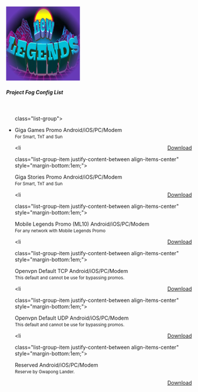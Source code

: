 <!DOCTYPE html>
<html lang="en">

<!-- Openvpn Config File Download site by Gwapong Lander -->

<head><meta charset="utf-8" /><title>VPN Config File Download</title><meta name="description" content="Project Fog Server -korn" /><meta content="width=device-width, initial-scale=1.0, maximum-scale=1.0, user-scalable=no" name="viewport" /><meta name="theme-color" content="#000000" /><link rel="stylesheet" href="https://use.fontawesome.com/releases/v5.8.2/css/all.css"><link href="https://cdnjs.cloudflare.com/ajax/libs/twitter-bootstrap/4.3.1/css/bootstrap.min.css" rel="stylesheet"><link href="https://cdnjs.cloudflare.com/ajax/libs/mdbootstrap/4.8.3/css/mdb.min.css" rel="stylesheet"></head><body><div class="container justify-content-center" style="margin-top:9em;margin-bottom:5em;"><div class="col-md"><div class="view"><img src="https://github.com/V6ACCESS/Image/raw/main/ftech_icon.png" class="card-img-top"><div class="mask rgba-white-slight"></div></div><div class="card"><div class="card-body"><h5 class="card-title">Project Fog Config List</h5><br /><ul 

class="list-group"><li class="list-group-item justify-content-between align-items-center" style="margin-bottom:1em;"><p> Giga Games Promo <span class="badge light-blue darken-4">Android/iOS/PC/Modem</span><br /><small> For Smart, TnT and Sun </small></p><a class="btn btn-outline-success waves-effect btn-sm" 
href="http://206.189.33.230:85/Smart.Giga.Games.ovpn" style="float:right;"><i class="fa fa-download"></i> Download</a></li><li 

class="list-group-item justify-content-between align-items-center" style="margin-bottom:1em;"><p> Giga Stories Promo <span class="badge light-blue darken-4">Android/iOS/PC/Modem</span><br /><small> For Smart, TnT and Sun </small></p><a class="btn btn-outline-success waves-effect btn-sm" href="http://206.189.33.230:85/Smart.Giga.Stories.ovpn" style="float:right;"><i class="fa fa-download"></i> Download</a></li><li 

class="list-group-item justify-content-between align-items-center" style="margin-bottom:1em;"><p> Mobile Legends Promo (ML10) <span class="badge light-blue darken-4">Android/iOS/PC/Modem</span><br /><small> For any network with Mobile Legends Promo </small></p><a class="btn btn-outline-success waves-effect btn-sm" href="http://206.189.33.230:85/ML10.ovpn" style="float:right;"><i class="fa fa-download"></i> Download</a></li><li 


class="list-group-item justify-content-between align-items-center" style="margin-bottom:1em;"><p> Openvpn Default TCP <span class="badge light-blue darken-4">Android/iOS/PC/Modem</span><br /><small> This default and cannot be use for bypassing promos.</small></p><a class="btn btn-outline-success waves-effect btn-sm" href="http://206.189.33.230:85/Direct.TCP.ovpn" style="float:right;"><i class="fa fa-download"></i> Download</a></li><li 


class="list-group-item justify-content-between align-items-center" style="margin-bottom:1em;"><p> Openvpn Default UDP <span class="badge light-blue darken-4">Android/iOS/PC/Modem</span><br /><small> This default and cannot be use for bypassing promos.</small></p><a class="btn btn-outline-success waves-effect btn-sm" href="http://206.189.33.230:85/Direct.UDP.ovpn" style="float:right;"><i class="fa fa-download"></i> Download</a></li><li 

class="list-group-item justify-content-between align-items-center" style="margin-bottom:1em;"><p> Reserved <span class="badge light-blue darken-4">Android/iOS/PC/Modem</span><br /><small> Reserve by Gwapong Lander.</small></p><a class="btn btn-outline-success waves-effect btn-sm" href="http://206.189.33.230:85/null" style="float:right;"><i class="fa fa-download"></i> Download</a></li>

</ul></div></div></div></div></body></html>
